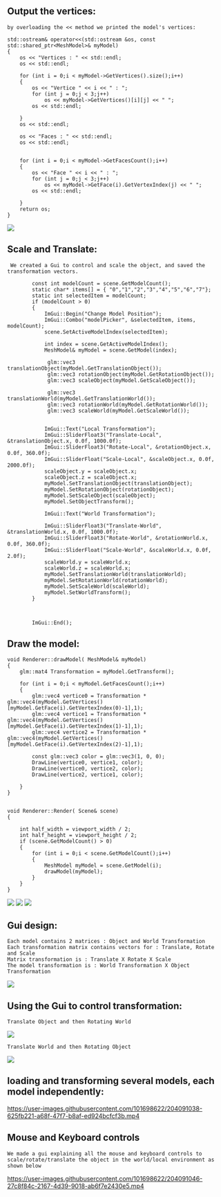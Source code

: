 ## Output the vertices:

```
by overloading the << method we printed the model's vertices:

std::ostream& operator<<(std::ostream &os, const std::shared_ptr<MeshModel>& myModel)
{
	os << "Vertices : " << std::endl;
	os << std::endl;
	
	for (int i = 0;i < myModel->GetVertices().size();i++)
	{
		os << "Vertice " << i << " : ";
		for (int j = 0;j < 3;j++)
			os << myModel->GetVertices()[i][j] << " ";
		os << std::endl;

	}
	os << std::endl;

	os << "Faces : " << std::endl;
	os << std::endl;


	for (int i = 0;i < myModel->GetFacesCount();i++)
	{
		os << "Face " << i << " : ";
		for (int j = 0;j < 3;j++)
			os << myModel->GetFace(i).GetVertexIndex(j) << " ";
		os << std::endl;

	}
	return os;
}
```
<img src='./output_partial.png'>

## Scale and Translate:

```
 We created a Gui to control and scale the object, and saved the transformation vectors.

		const int modelCount = scene.GetModelCount();
		static char* items[] = { "0","1","2","3","4","5","6","7"};
		static int selectedItem = modelCount;
		if (modelCount > 0)
		{
			ImGui::Begin("Change Model Position");
			ImGui::Combo("modelPicker", &selectedItem, items, modelCount);
			scene.SetActiveModelIndex(selectedItem);

			int index = scene.GetActiveModelIndex();
			MeshModel& myModel = scene.GetModel(index);

			 glm::vec3 translationObject(myModel.GetTranslationObject());
			 glm::vec3 rotationObject(myModel.GetRotationObject());
			 glm::vec3 scaleObject(myModel.GetScaleObject());

			 glm::vec3 translationWorld(myModel.GetTranslationWorld());
			 glm::vec3 rotationWorld(myModel.GetRotationWorld());
			 glm::vec3 scaleWorld(myModel.GetScaleWorld());


			ImGui::Text("Local Transformation");
			ImGui::SliderFloat3("Translate-Local", &translationObject.x, 0.0f, 1000.0f);
			ImGui::SliderFloat3("Rotate-Local", &rotationObject.x, 0.0f, 360.0f);
			ImGui::SliderFloat("Scale-Local", &scaleObject.x, 0.0f, 2000.0f);
			scaleObject.y = scaleObject.x;
			scaleObject.z = scaleObject.x;
			myModel.SetTranslationObject(translationObject);
			myModel.SetRotationObject(rotationObject);
			myModel.SetScaleObject(scaleObject);
			myModel.SetObjectTransform();

			ImGui::Text("World Transformation");

			ImGui::SliderFloat3("Translate-World", &translationWorld.x, 0.0f, 1000.0f);
			ImGui::SliderFloat3("Rotate-World", &rotationWorld.x, 0.0f, 360.0f);
			ImGui::SliderFloat("Scale-World", &scaleWorld.x, 0.0f, 2.0f);
			scaleWorld.y = scaleWorld.x;
			scaleWorld.z = scaleWorld.x;
			myModel.SetTranslationWorld(translationWorld);
			myModel.SetRotationWorld(rotationWorld);
			myModel.SetScaleWorld(scaleWorld);
			myModel.SetWorldTransform();
		}



		ImGui::End();

 ```

## Draw the model:

```
void Renderer::drawModel( MeshModel& myModel)
{
	glm::mat4 Transformation = myModel.GetTransform();

	for (int i = 0;i < myModel.GetFacesCount();i++)
	{
		glm::vec4 vertice0 = Transformation * glm::vec4(myModel.GetVertices()[myModel.GetFace(i).GetVertexIndex(0)-1],1);
		glm::vec4 vertice1 = Transformation * glm::vec4(myModel.GetVertices()[myModel.GetFace(i).GetVertexIndex(1)-1],1);
		glm::vec4 vertice2 = Transformation * glm::vec4(myModel.GetVertices()[myModel.GetFace(i).GetVertexIndex(2)-1],1);

		const glm::vec3 color = glm::vec3(1, 0, 0);
		DrawLine(vertice0, vertice1, color);
		DrawLine(vertice0, vertice2, color);
		DrawLine(vertice2, vertice1, color);

	}
}


void Renderer::Render( Scene& scene)
{
	
	int half_width = viewport_width / 2;
	int half_height = viewport_height / 2;
	if (scene.GetModelCount() > 0)
	{
		for (int i = 0;i < scene.GetModelCount();i++)
		{
			MeshModel myModel = scene.GetModel(i);
			drawModel(myModel);
		}
	}
}

```

<img src='./empty_screen.png'>

<img src='./choose_file.png'>

<img src='./object_on_screen.png'>


## Gui design:

```
Each model contains 2 matrices : Object and World Transformation
Each transformation matrix contains vectors for : Translate, Rotate and Scale
Matrix transformation is : Translate X Rotate X Scale
The model transformation is : World Transformation X Object Transformation

```
<img src='./Gui_design.png'>

## Using the Gui to control transformation:


```
Translate Object and then Rotating World
```
<img src='./translate_object_rotate_world.png'>

```
Translate World and then Rotating Object
```
<img src='./translate_world_rotate_local.png'>

## loading and transforming several models, each model independently:



https://user-images.githubusercontent.com/101698622/204091038-625fb221-a68f-47f7-b8af-ed924bcfcf3b.mp4



## Mouse and Keyboard controls

```
We made a gui explaining all the mouse and keyboard controls to scale/rotate/translate the object in the world/local environment as shown below
```

https://user-images.githubusercontent.com/101698622/204091046-27c8f84c-2167-4d39-9018-ab6f7e2430e5.mp4

